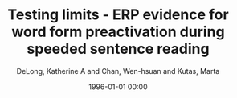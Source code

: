 ---
layout: post
title: Testing limits - ERP evidence for word form preactivation during speeded sentence reading

date: 1996-01-01 00:00
author: DeLong, Katherine A and Chan, Wen-hsuan and Kutas, Marta
journal: Psychophysiology

year: 2021
---